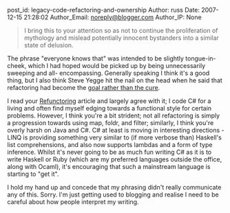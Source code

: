post_id: legacy-code-refactoring-and-ownership
Author: russ
Date: 2007-12-15 21:28:02
Author_Email: noreply@blogger.com
Author_IP: None

> I bring this to your attention so as not to continue the proliferation of
> mythology and mislead potentially innocent bystanders into a similar state
> of delusion.

The phrase "everyone knows that" was intended to be slightly tongue-in-cheek,
which I had hoped would be picked up by being unnecessarily sweeping and all-
encompassing. Generally speaking I think it's a good thing, but I also think
Steve Yegge hit the nail on the head when he said that refactoring had become
the [goal rather than the cure][1].

I read your [Refunctoring][2] article and largely agree with it; I code C# for
a living and often find myself edging towards a functional style for certain
problems. However, I think you're a bit strident; not all refactoring is
simply a progression towards using map, foldr, and filter; similarly, I think
you're overly harsh on Java and C#. C# at least is moving in interesting
directions - LINQ is providing something very similar to (if more verbose
than) Haskell's list comprehensions, and also now supports lambdas and a form
of type inference. Whilst it's never going to be as much fun writing C# as it
is to write Haskell or Ruby (which are my preferred languages outside the
office, along with Ocaml), it's encouraging that such a mainstream language is
starting to "get it".

I hold my hand up and concede that my phrasing didn't really communicate any
of this. Sorry. I'm just getting used to blogging and realise I need to be
careful about how people interpret my writing.


[1]: http://steve.yegge.googlepages.com/transformation
[2]: https://tonymorris.github.io/blog/posts/refunctoring/